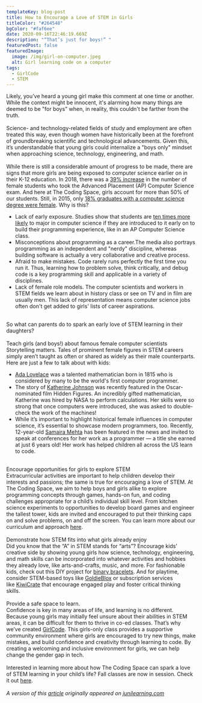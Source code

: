 ```yaml
---
templateKey: blog-post
title: How to Encourage a Love of STEM in Girls
titleColor: "#264548"
bgColor: "#faf6ee"
date: 2020-09-16T22:46:19.669Z
description: "“That’s just for boys!” "
featuredPost: false
featuredImage:
  image: /img/girl-on-computer.jpeg
  alt: Girl learning code on a computer
tags:
  - GirlCode
  - STEM
---
```

Likely, you’ve heard a young girl make this comment at one time or another. While the context might be innocent, it's alarming how many things are deemed to be "for boys" when, in reality, this couldn't be farther from the truth.\
\
Science- and technology-related fields of study and employment are often treated this way, even though women have historically been at the forefront of groundbreaking scientific and technological advancements. Given this, it’s understandable that young girls could internalize a "boys only" mindset when approaching science, technology, engineering, and math.\
\
While there is still a considerable amount of progress to be made, there are signs that more girls are being exposed to computer science earlier on in their K-12 education. In 2018, there was a [39% increase](https://www.usatoday.com/story/tech/news/2018/08/27/female-minority-students-took-ap-computer-science-record-numbers/1079699002/) in the number of female students who took the Advanced Placement (AP) Computer Science exam. And here at The Coding Space, girls account for more than 50% of our students. Still, in 2015, only [18% graduates with a computer science degree were female](http://newsroom.ucla.edu/stories/cracking-the-code:-why-aren-t-more-women-majoring-in-computer-science). Why is this?

* Lack of early exposure. Studies show that students are [ten times more likely](https://eric.ed.gov/?id=ED561034) to major in computer science if they are introduced to it early on to build their programming experience, like in an AP Computer Science class.
* Misconceptions about programming as a career.The media also portrays programming as an independent and "nerdy" discipline, whereas building software is actually a very collaborative and creative process.
* Afraid to make mistakes. Code rarely runs perfectly the first time you run it. Thus, learning how to problem solve, think critically, and debug code is a key programming skill and applicable in a variety of disciplines.
* Lack of female role models. The computer scientists and workers in STEM fields we learn about in history class or see on TV and in film are usually men. This lack of representation means computer science jobs often don't get added to girls' lists of career aspirations.

\
So what can parents do to spark an early love of STEM learning in their daughters?\
\
Teach girls (and boys!) about famous female computer scientists\
Storytelling matters. Tales of prominent female figures in STEM careers simply aren’t taught as often or shared as widely as their male counterparts. Here are just a few to talk about with kids:

* [Ada Lovelace](https://en.wikipedia.org/wiki/Ada_Lovelace) was a talented mathematician born in 1815 who is considered by many to be the world's first computer programmer.
* The story of [Katherine Johnson](https://en.wikipedia.org/wiki/Katherine_Johnson) was recently featured in the Oscar-nominated film Hidden Figures. An incredibly gifted mathematician, Katherine was hired by NASA to perform calculations. Her skills were so strong that once computers were introduced, she was asked to double-check the work of the machines! 
* While it’s important to highlight historical female influences in computer science, it’s essential to showcase modern programmers, too. Recently, 12-year-old [Samaira Mehta](https://www.businessinsider.com/10-year-old-coder-so-successful-now-a-valley-sensation-2018-10) has been featured in the news and invited to speak at conferences for her work as a programmer — a title she earned at just 6 years old! Her work has helped children all across the US learn to code.

\
Encourage opportunities for girls to explore STEM\
Extracurricular activities are important to help children develop their interests and passions; the same is true for encouraging a love of STEM. At The Coding Space, we aim to help boys and girls alike to explore programming concepts through games, hands-on fun, and coding challenges appropriate for a child’s individual skill level. From kitchen science experiments to opportunities to develop board games and engineer the tallest tower, kids are invited and encouraged to put their thinking caps on and solve problems, on and off the screen. You can learn more about our curriculum and approach [here](/about-us/our-teaching-philosophy). \
\
Demonstrate how STEM fits into what girls already enjoy\
Did you know that the “A” in STEM stands for “arts”? Encourage kids’ creative side by showing young girls how science, technology, engineering, and math skills can be incorporated into whatever activities and hobbies they already love, like arts-and-crafts, music, and more. For fashionable kids, check out this DIY project for [binary bracelets](https://www.thecodingspace.com/blog/coding-fun-without-a-computer). And for playtime, consider STEM-based toys like [GoldieBlox](https://goldieblox.com/) or subscription services like [KiwiCrate](https://www.kiwico.com/) that encourage engaged play and foster critical thinking skills. \
\
Provide a safe space to learn. \
Confidence is key in many areas of life, and learning is no different. Because young girls may initially feel unsure about their abilities in STEM areas, it can be difficult for them to thrive in co-ed classes. That’s why we’ve created [GirlCode](/programs/girlcode-program). This girls-only class provides a supportive community environment where girls are encouraged to try new things, make mistakes, and build confidence and creativity through learning to code. By creating a welcoming and inclusive environment for girls, we can help change the gender gap in tech. \
\
Interested in learning more about how The Coding Space can spark a love of STEM learning in your child’s life? Fall classes are now in session. Check it out [here](/classes). \
\
*A version of this [article](https://junilearning.com/blog/guide/empowering-girls-in-computer-science/?utm_source=gf&utm_medium=empowering_girls_computer_science&utm_campaign=outreach) originally appeared on [junilearning.com](https://junilearning.com/?utm_source=gf&utm_medium=empowering_girls_computer_science&utm_campaign=outreach)*